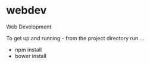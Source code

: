 # webdev

Web Development

To get up and running - from the project directory run ...

- npm install
- bower install
